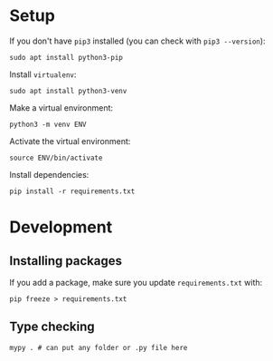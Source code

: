 # Setup

If you don't have `pip3` installed (you can check with `pip3 --version`):

```
sudo apt install python3-pip
```

Install `virtualenv`:

```
sudo apt install python3-venv
```

Make a virtual environment:

```
python3 -m venv ENV
```

Activate the virtual environment:

```
source ENV/bin/activate
```

Install dependencies:

```
pip install -r requirements.txt
```

# Development

## Installing packages

If you add a package, make sure you update `requirements.txt` with:

```
pip freeze > requirements.txt
```

## Type checking

```
mypy . # can put any folder or .py file here
```
